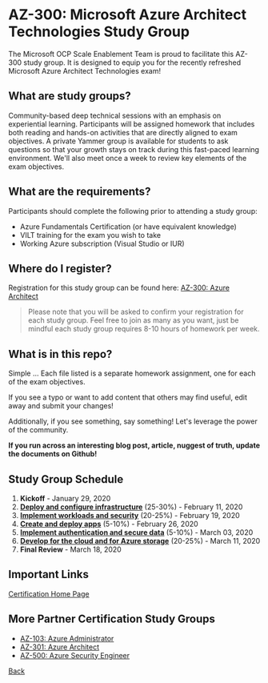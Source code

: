 # AZ-300: Microsoft Azure Architect Technologies Study Group

The Microsoft OCP Scale Enablement Team is proud to facilitate this AZ-300 study group. It is designed to equip you for the recently refreshed Microsoft Azure Architect Technologies exam! 

## What are study groups?

Community-based deep technical sessions with an emphasis on experiential learning.  Participants will be assigned homework that includes both reading and hands-on activities that are directly aligned to exam objectives.  A private Yammer group is available for students to ask questions so that your growth stays on track during this fast-paced learning environment. We'll also meet once a week to review key elements of the exam objectives.

## What are the requirements?

Participants should complete the following prior to attending a study group:

- Azure Fundamentals Certification (or have equivalent knowledge)
- VILT training for the exam you wish to take
- Working Azure subscription (Visual Studio or IUR)

## Where do I register?

Registration for this study group can be found here:
[AZ-300: Azure Architect](https://msuspartners.eventbuilder.com/AZ-300)

> Please note that you will be asked to confirm your registration for each study group.  Feel free to join as many as you want, just be mindful each study group requires 8-10 hours of homework per week.

## What is in this repo?

Simple ... Each file listed is a separate homework assignment, one for each of the exam objectives.

If you see a typo or want to add content that others may find useful, edit away and submit your changes!

Additionally, if you see something, say something!  Let's leverage the power of the community.

**If you run across an interesting blog post, article, nuggest of truth, update the documents on Github!**

## Study Group Schedule

1. **Kickoff** - January 29, 2020
1. [**Deploy and configure infrastructure**](Infrastructure.md) (25-30%) - February 11, 2020
1. [**Implement workloads and security**](WorkloadsSecurity.md) (20-25%) - February 19, 2020
1. [**Create and deploy apps**](Apps.md) (5-10%) - February 26, 2020
1. [**Implement authentication and secure data**](AuthenticationSecureData.md) (5-10%) - March 03, 2020
1. [**Develop for the cloud and for Azure storage**](CloudStorage.md) (20-25%) - March 11, 2020
1. **Final Review** - March 18, 2020

## Important Links

[Certification Home Page](https://docs.microsoft.com/en-us/learn/certifications/exams/az-300)

## More Partner Certification Study Groups

- [AZ-103: Azure Administrator](https://msuspartners.eventbuilder.com/AZ103StudyGroup) 
- [AZ-301: Azure Architect](https://msuspartners.eventbuilder.com/AZ-301) 
- [AZ-500: Azure Security Engineer](https://msuspartners.eventbuilder.com/AZ500StudyGroup) 


[Back](../)
